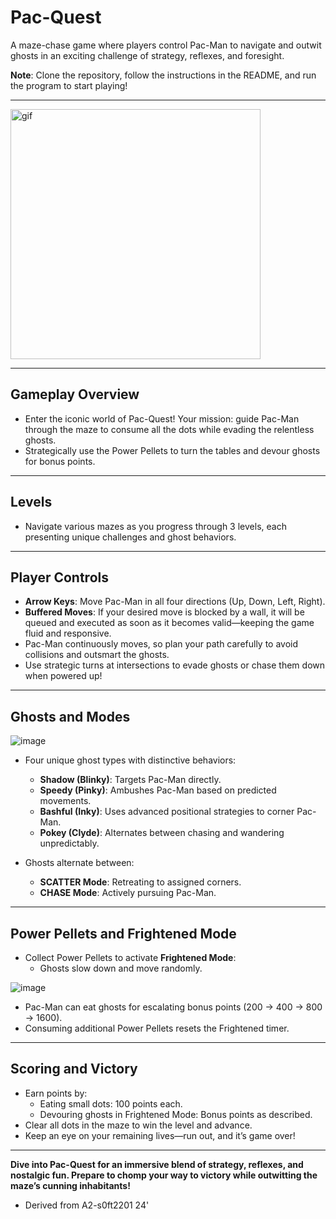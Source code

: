 # Pac-Quest  
A maze-chase game where players control Pac-Man to navigate and outwit ghosts in an exciting challenge of strategy, reflexes, and foresight.  

**Note**: Clone the repository, follow the instructions in the README, and run the program to start playing!  

---

<img src="https://github.com/user-attachments/assets/7cb637bd-6db1-4c95-9123-e38292265f07" alt="gif" width="400">

---

## Gameplay Overview  
+ Enter the iconic world of Pac-Quest! Your mission: guide Pac-Man through the maze to consume all the dots while evading the relentless ghosts.  
+ Strategically use the Power Pellets to turn the tables and devour ghosts for bonus points.  

---

## Levels  
+ Navigate various mazes as you progress through 3 levels, each presenting unique challenges and ghost behaviors.  
---

## Player Controls  
+ **Arrow Keys**: Move Pac-Man in all four directions (Up, Down, Left, Right).  
+ **Buffered Moves**: If your desired move is blocked by a wall, it will be queued and executed as soon as it becomes valid—keeping the game fluid and responsive.  
+ Pac-Man continuously moves, so plan your path carefully to avoid collisions and outsmart the ghosts.  
+ Use strategic turns at intersections to evade ghosts or chase them down when powered up!  

---

## Ghosts and Modes  

![image](https://github.com/user-attachments/assets/0d5e3840-56df-4ac2-8823-4adc1339ea2d)

+ Four unique ghost types with distinctive behaviors:  
  - **Shadow (Blinky)**: Targets Pac-Man directly.  
  - **Speedy (Pinky)**: Ambushes Pac-Man based on predicted movements.  
  - **Bashful (Inky)**: Uses advanced positional strategies to corner Pac-Man.  
  - **Pokey (Clyde)**: Alternates between chasing and wandering unpredictably.  

+ Ghosts alternate between:  
  - **SCATTER Mode**: Retreating to assigned corners.  
  - **CHASE Mode**: Actively pursuing Pac-Man.  

---

## Power Pellets and Frightened Mode  
+ Collect Power Pellets to activate **Frightened Mode**:
  - Ghosts slow down and move randomly.

![image](https://github.com/user-attachments/assets/61646d75-5212-46ad-b8b5-2c0e74981ba2)
    
  - Pac-Man can eat ghosts for escalating bonus points (200 → 400 → 800 → 1600).  
  - Consuming additional Power Pellets resets the Frightened timer.  

---

## Scoring and Victory  
+ Earn points by:  
  - Eating small dots: 100 points each.  
  - Devouring ghosts in Frightened Mode: Bonus points as described.  
+ Clear all dots in the maze to win the level and advance.  
+ Keep an eye on your remaining lives—run out, and it’s game over!  

---

**Dive into Pac-Quest for an immersive blend of strategy, reflexes, and nostalgic fun. Prepare to chomp your way to victory while outwitting the maze’s cunning inhabitants!**

- Derived from A2-s0ft2201 24'
